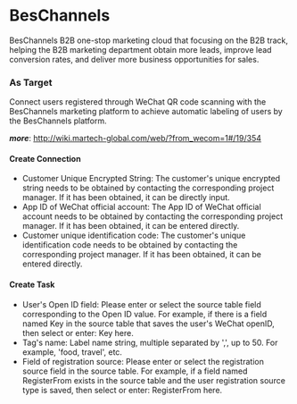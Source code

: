 # BesChannels

BesChannels B2B one-stop marketing cloud that focusing on the B2B track, helping the B2B marketing department obtain more leads, improve lead conversion rates, and deliver more business opportunities for sales.

### As Target

Connect users registered through WeChat QR code scanning with the BesChannels marketing platform to achieve automatic labeling of users by the BesChannels platform.

***more***: http://wiki.martech-global.com/web/?from_wecom=1#/19/354

#### Create Connection

- Customer Unique Encrypted String: The customer's unique encrypted string needs to be obtained by contacting the corresponding project manager. If it has been obtained, it can be directly input.
- App ID of WeChat official account: The App ID of WeChat official account needs to be obtained by contacting the corresponding project manager. If it has been obtained, it can be entered directly.
- Customer unique identification code: The customer's unique identification code needs to be obtained by contacting the corresponding project manager. If it has been obtained, it can be entered directly.

#### Create Task

- User's Open ID field: Please enter or select the source table field corresponding to the Open ID value. For example, if there is a field named Key in the source table that saves the user's WeChat openID, then select or enter: Key here.
- Tag's name: Label name string, multiple separated by ',', up to 50. For example, 'food, travel', etc.
- Field of registration source: Please enter or select the registration source field in the source table. For example, if a field named RegisterFrom exists in the source table and the user registration source type is saved, then select or enter: RegisterFrom here.
